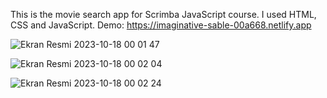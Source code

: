 This is the movie search app for Scrimba JavaScript course. I used HTML, CSS and JavaScript.
Demo: https://imaginative-sable-00a668.netlify.app



![Ekran Resmi 2023-10-18 00 01 47](https://github.com/serdarsarbak/movie-search-app/assets/101435751/d18b2822-f76b-410e-b36a-f6764bb5bb82)


![Ekran Resmi 2023-10-18 00 02 04](https://github.com/serdarsarbak/movie-search-app/assets/101435751/0bb2edf5-40ec-4364-8188-9658b09d187d)


![Ekran Resmi 2023-10-18 00 02 24](https://github.com/serdarsarbak/movie-search-app/assets/101435751/a847a69d-2f07-4627-9ac1-2a23eb0841f0)
